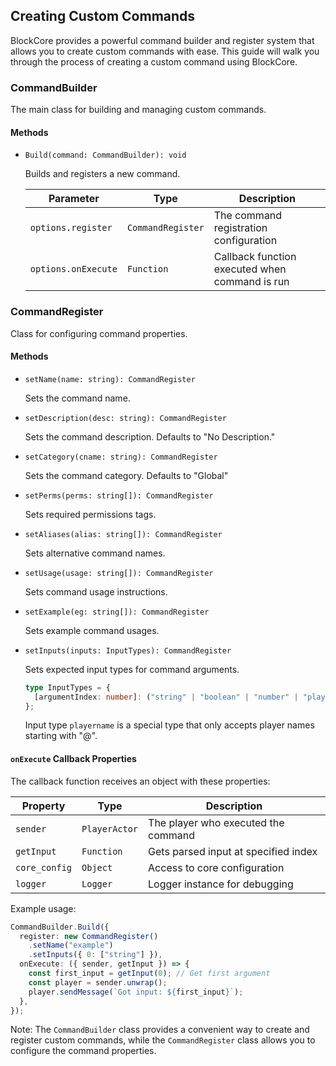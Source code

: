 ## Creating Custom Commands

BlockCore provides a powerful command builder and register system that allows you to create custom commands with ease. This guide will walk you through the process of creating a custom command using BlockCore.

### CommandBuilder

The main class for building and managing custom commands.

#### Methods

- `Build(command: CommandBuilder): void`

  Builds and registers a new command.

  | Parameter           | Type              | Description                                    |
  | ------------------- | ----------------- | ---------------------------------------------- |
  | `options.register`  | `CommandRegister` | The command registration configuration         |
  | `options.onExecute` | `Function`        | Callback function executed when command is run |

### CommandRegister

Class for configuring command properties.

#### Methods

- `setName(name: string): CommandRegister`

  Sets the command name.

- `setDescription(desc: string): CommandRegister`

  Sets the command description. Defaults to "No Description."

- `setCategory(cname: string): CommandRegister`

  Sets the command category. Defaults to "Global"

- `setPerms(perms: string[]): CommandRegister`

  Sets required permissions tags.

- `setAliases(alias: string[]): CommandRegister`

  Sets alternative command names.

- `setUsage(usage: string[]): CommandRegister`

  Sets command usage instructions.

- `setExample(eg: string[]): CommandRegister`

  Sets example command usages.

- `setInputs(inputs: InputTypes): CommandRegister`

  Sets expected input types for command arguments.

  ```typescript
  type InputTypes = {
    [argumentIndex: number]: ("string" | "boolean" | "number" | "playername")[];
  };
  ```

  Input type `playername` is a special type that only accepts player names starting with "@".

#### `onExecute` Callback Properties

The callback function receives an object with these properties:

| Property      | Type          | Description                          |
| ------------- | ------------- | ------------------------------------ |
| `sender`      | `PlayerActor` | The player who executed the command  |
| `getInput`    | `Function`    | Gets parsed input at specified index |
| `core_config` | `Object`      | Access to core configuration         |
| `logger`      | `Logger`      | Logger instance for debugging        |

Example usage:

```typescript
CommandBuilder.Build({
  register: new CommandRegister()
    .setName("example")
    .setInputs({ 0: ["string"] }),
  onExecute: ({ sender, getInput }) => {
    const first_input = getInput(0); // Get first argument
    const player = sender.unwrap();
    player.sendMessage(`Got input: ${first_input}`);
  },
});
```

Note: The `CommandBuilder` class provides a convenient way to create and register custom commands, while the `CommandRegister` class allows you to configure the command properties.
